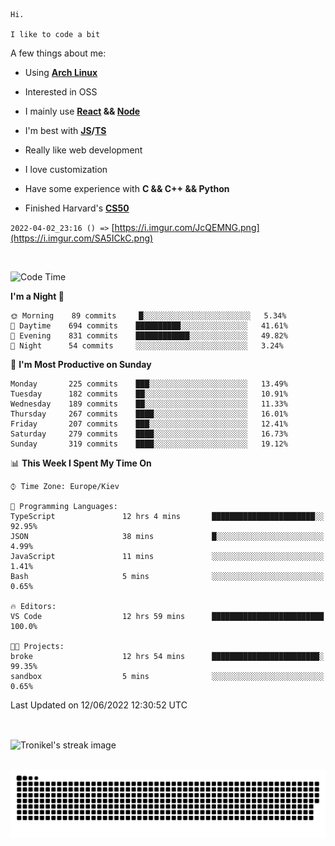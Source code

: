 ```
Hi.

I like to code a bit
```

A few things about me:

-   Using **[Arch Linux](https://archlinux.org/)**

-   Interested in OSS

-   I mainly use **[React](https://reactjs.org/) && [Node](https://nodejs.org/en/)**

-   I'm best with **[JS](https://www.javascript.com/)/[TS](https://www.typescriptlang.org/)**

-   Really like web development

-   I love customization

-   Have some experience with **C && C++ && Python**

-   Finished Harvard's **[CS50](https://cs50.harvard.edu)**

`2022-04-02_23:16 () =>` [https://i.imgur.com/JcQEMNG.png](https://i.imgur.com/SA5ICkC.png)

<br>

<!--START_SECTION:waka-->
![Code Time](http://img.shields.io/badge/Code%20Time-678%20hrs%2011%20mins-blue)

**I'm a Night 🦉** 

```text
🌞 Morning    89 commits     █░░░░░░░░░░░░░░░░░░░░░░░░   5.34% 
🌆 Daytime    694 commits    ██████████░░░░░░░░░░░░░░░   41.61% 
🌃 Evening    831 commits    ████████████░░░░░░░░░░░░░   49.82% 
🌙 Night      54 commits     ░░░░░░░░░░░░░░░░░░░░░░░░░   3.24%

```
📅 **I'm Most Productive on Sunday** 

```text
Monday       225 commits    ███░░░░░░░░░░░░░░░░░░░░░░   13.49% 
Tuesday      182 commits    ██░░░░░░░░░░░░░░░░░░░░░░░   10.91% 
Wednesday    189 commits    ██░░░░░░░░░░░░░░░░░░░░░░░   11.33% 
Thursday     267 commits    ████░░░░░░░░░░░░░░░░░░░░░   16.01% 
Friday       207 commits    ███░░░░░░░░░░░░░░░░░░░░░░   12.41% 
Saturday     279 commits    ████░░░░░░░░░░░░░░░░░░░░░   16.73% 
Sunday       319 commits    ████░░░░░░░░░░░░░░░░░░░░░   19.12%

```


📊 **This Week I Spent My Time On** 

```text
⌚︎ Time Zone: Europe/Kiev

💬 Programming Languages: 
TypeScript               12 hrs 4 mins       ███████████████████████░░   92.95% 
JSON                     38 mins             █░░░░░░░░░░░░░░░░░░░░░░░░   4.99% 
JavaScript               11 mins             ░░░░░░░░░░░░░░░░░░░░░░░░░   1.41% 
Bash                     5 mins              ░░░░░░░░░░░░░░░░░░░░░░░░░   0.65%

🔥 Editors: 
VS Code                  12 hrs 59 mins      █████████████████████████   100.0%

🐱‍💻 Projects: 
broke                    12 hrs 54 mins      ████████████████████████░   99.35% 
sandbox                  5 mins              ░░░░░░░░░░░░░░░░░░░░░░░░░   0.65%

```


 Last Updated on 12/06/2022 12:30:52 UTC
<!--END_SECTION:waka-->

<br>

<p><img align="center" src="https://github-readme-streak-stats.herokuapp.com/?user=Tronikelis&theme=dark" alt="Tronikel's streak image" /></p>

<br>

<img title="" src="https://raw.githubusercontent.com/Tronikelis/Tronikelis/output/github-contribution-grid-snake.svg" alt="very cool snake thingey" data-align="left">

